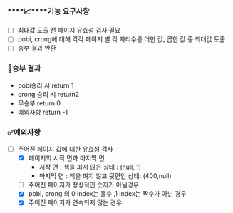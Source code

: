 ### ****📈****기능 요구사항

- [ ]  최대값 도출 전 페이지 유효성 검사 필요
- [ ]  pobi, crong에 대해 각각 페이지 별 각 자리수를 더한 값, 곱한 값 중 최대값 도출
- [ ]  승부 결과 반환

### 🫵승부 결과

- pobi승리 시 return 1
- crong 승리 시 return2
- 무승부 return 0
- 예외사항 return -1

### ✅예외사항

- [ ]  주어진 페이지 값에 대한 유효성 검사
    - [x]  페이지의 시작 면과 마지막 면
        - 시작 면 : 책을 펴지 않은 상태 : (null, 1)
        - 마지막 면 : 책을 펴지 않고 뒷면인 상태: (400,null)
    - [ ]  주어진 페이지가 정상적인 숫자가 아닐경우
    - [x]  pobi, crong 의 0 index는 홀수 ,1 index는 짝수가 아닌 경우
    - [x]  주어진 페이지가 연속되지 않는 경우